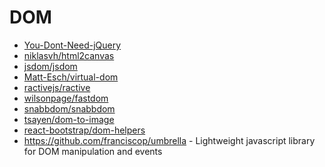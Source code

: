 DOM
========

- [You-Dont-Need-jQuery](https://github.com/nefe/You-Dont-Need-jQuery)
- [niklasvh/html2canvas](https://github.com/niklasvh/html2canvas)
- [jsdom/jsdom](https://github.com/jsdom/jsdom)
- [Matt-Esch/virtual-dom](https://github.com/Matt-Esch/virtual-dom)
- [ractivejs/ractive](https://github.com/ractivejs/ractive)
- [wilsonpage/fastdom](https://github.com/wilsonpage/fastdom)
- [snabbdom/snabbdom](https://github.com/snabbdom/snabbdom)
- [tsayen/dom-to-image](https://github.com/tsayen/dom-to-image)
- [react-bootstrap/dom-helpers](https://github.com/react-bootstrap/dom-helpers)
- https://github.com/franciscop/umbrella - Lightweight javascript library for DOM manipulation and events
